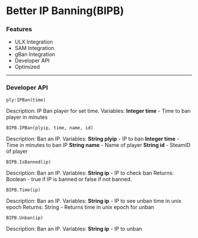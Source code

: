 
# Better IP Banning(BIPB)

### Features

 - ULX Integration
 - SAM Integration
 - gBan Integration
 - Developer API
 - Optimized
___
### Developer API

    ply:IPBan(time)
   Description: IP Ban player for set time.
   Variables:
   **Integer time** - Time to ban player in minutes

    BIPB.IPBan(plyip, time, name, id)

   Description: Ban an IP.
   Variables:
   **String plyip** - IP to ban
   **Integer time** - Time in minutes to ban IP
   **String name** - Name of player
   **String id** - SteamID of player

    BIPB.IsBanned(ip)

   Description: Ban an IP.
   Variables:
   **String ip** - IP to check ban
      Returns:
      Boolean - true if IP is banned or false if not banned.

    BIPB.Time(ip)

   Description: Ban an IP.
   Variables:
   **String ip** - IP to see unban time in unix epoch
      Returns:
      String - Returns time in unix epoch for unban
      
    BIPB.Unban(ip)

   Description: Ban an IP.
   Variables:
   **String ip** - IP to unban
